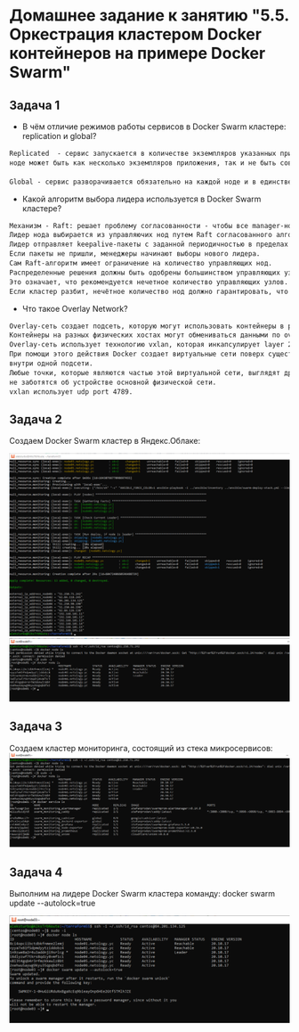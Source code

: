 # Домашнее задание к занятию "5.5. Оркестрация кластером Docker контейнеров на примере Docker Swarm"

## Задача 1

- В чём отличие режимов работы сервисов в Docker Swarm кластере: replication и global?

```txt
Replicated  - сервис запускается в количестве экземпляров указанных при создании роя. При этом на отдельной
ноде может быть как несколько экземпляров приложения, так и не быть совсем (пример - сервис визуализации Grafana).

Global - сервис разворачивается обязательно на каждой ноде и в единственном экземпляре (например - сборщик метрик nodeexporter).
```

- Какой алгоритм выбора лидера используется в Docker Swarm кластере?

```txt
Механизм - Raft: решает проблему согласованности - чтобы все manager-ноды имели одинаковое представление о состоянии кластера
Лидер нода выбирается из управляючих нод путем Raft согласованного алгоритма. 
Лидер отправляет keepalive-пакеты с заданной периодичностью в пределах 150-300мс. 
Если пакеты не пришли, менеджеры начинают выборы нового лидера.
Сам Raft-алгоритм имеет ограничение на количество управляющих нод. 
Распределенные решения должны быть одобрены большинством управляющих узлов, называемых кворумом. 
Это означает, что рекомендуется нечетное количество управляющих узлов. 
Если кластер разбит, нечётное количество нод должно гарантировать, что кластер останется консистентным
```

- Что такое Overlay Network?

```txt
Overlay-сеть создает подсеть, которую могут использовать контейнеры в разных хостах swarm-кластера. 
Контейнеры на разных физических хостах могут обмениваться данными по overlay-сети (если все они прикреплены к одной сети). 
Overlay-сеть использует технологию vxlan, которая инкапсулирует layer 2 фреймы в layer 4 пакеты (UDP/IP). 
При помощи этого действия Docker создает виртуальные сети поверх существующих связей между хостами, которые могут оказаться 
внутри одной подсети. 
Любые точки, которые являются частью этой виртуальной сети, выглядят друг для друга так, будто они связаны поверх свича и 
не заботятся об устройстве основной физической сети. 
vxlan использует udp port 4789.
```

## Задача 2

Создаем Docker Swarm кластер в Яндекс.Облаке:

![Virt 5.5 TF+Ansbl deploy 6 VM](https://github.com/AleksTurbo/devops-netology/blob/main/Virt%205.5%20TF%2BAnsbl%20deploy%206%20VM.png "Virt 5.5 TF+Ansbl deploy 6 VM")
![Virt 5.5 TF+Ansbl  - docker node ls](https://github.com/AleksTurbo/devops-netology/blob/main/Virt%205.5%20TF%2BAnsbl%20%20-%20docker%20node%20ls%20.png "Virt 5.5 TF+Ansbl  - docker node ls")

## Задача 3

Создаем кластер мониторинга, состоящий из стека микросервисов:
![Virt 5.5 TF+Ansbl  - docker services ls](https://github.com/AleksTurbo/devops-netology/blob/main/Virt%205.5%20TF%2BAnsbl%20%20-%20docker%20services%20ls%20.png "Virt 5.5 TF+Ansbl  - docker services ls ")

## Задача 4

Выполним на лидере Docker Swarm кластера команду: docker swarm update --autolock=true

![Virt 5.5 TF+Ansbl swarm lock](https://github.com/AleksTurbo/devops-netology/blob/main/Virt%205.5%20TF%2BAnsbl%20swarm%20lock.png "Virt 5.5 TF+Ansbl swarm lock")